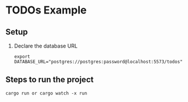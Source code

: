 # TODOs Example

## Setup 

1. Declare the database URL

    ```
    export DATABASE_URL="postgres://postgres:password@localhost:5573/todos"
    ```

## Steps to run the project 

```
cargo run or cargo watch -x run
```
